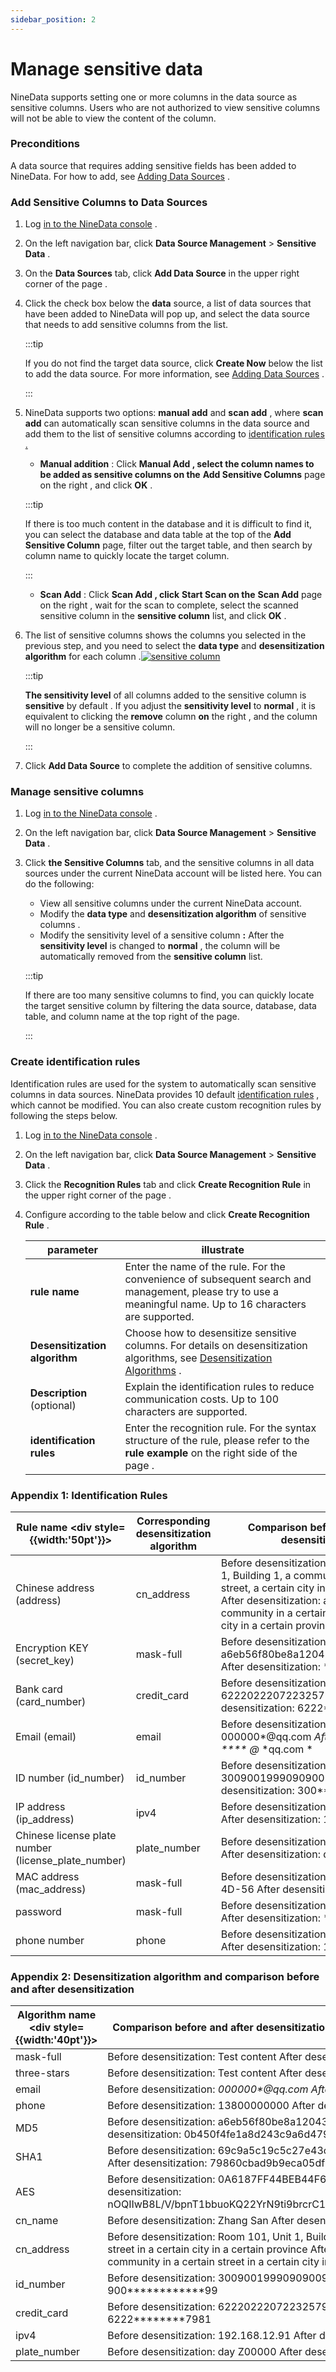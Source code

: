 ```yaml
---
sidebar_position: 2
---
```


# Manage sensitive data

NineData supports setting one or more columns in the data source as sensitive columns. Users who are not authorized to view sensitive columns will not be able to view the content of the column.

### Preconditions

A data source that requires adding sensitive fields has been added to NineData. For how to add, see [Adding Data Sources](https://github-com.translate.goog/9z-ghj/Docs/blob/v1_0_0/docs/configuration/datasource.md?_x_tr_sl=auto&_x_tr_tl=en&_x_tr_hl=ja&_x_tr_pto=wapp) .

### Add Sensitive Columns to Data Sources

1. Log [in to the NineData console](https://translate.google.com/website?sl=auto&tl=en&hl=ja&client=webapp&u=https://console.ninedata.cloud) .

2. On the left navigation bar, click **Data Source Management** > **Sensitive Data** .

3. On the **Data Sources** tab, click **Add Data Source** in the upper right corner of the page .

4. Click the check box below the **data** source, a list of data sources that have been added to NineData will pop up, and select the data source that needs to add sensitive columns from the list.

   :::tip

   If you do not find the target data source, click **Create Now** below the list to add the data source. For more information, see [Adding Data Sources](https://github-com.translate.goog/9z-ghj/Docs/blob/v1_0_0/docs/configuration/datasource.md?_x_tr_sl=auto&_x_tr_tl=en&_x_tr_hl=ja&_x_tr_pto=wapp) .

   :::

5. NineData supports two options: **manual add** and **scan add** , where **scan add** can automatically scan sensitive columns in the data source and add them to the list of sensitive columns according to [identification rules .](https://github-com.translate.goog/9z-ghj/Docs/blob/v1_0_0/docs/configuration/sensitive.md?_x_tr_sl=auto&_x_tr_tl=en&_x_tr_hl=ja&_x_tr_pto=wapp#附录-1识别规则)

   - **Manual addition** : Click **Manual Add , select the column names to be added as sensitive columns on the** **Add Sensitive Columns** page on the right , and click **OK** .

   :::tip

   If there is too much content in the database and it is difficult to find it, you can select the database and data table at the top of the **Add Sensitive Column** page, filter out the target table, and then search by column name to quickly locate the target column.

   :::

   - **Scan Add** : Click **Scan Add , click** **Start Scan on the** **Scan Add** page on the right , wait for the scan to complete, select the scanned sensitive column in the **sensitive column** list, and click **OK** .

6. The list of sensitive columns shows the columns you selected in the previous step, and you need to select the **data type** and **desensitization algorithm** for each column .[![sensitive column](https://github.com/9z-ghj/Docs/raw/v1_0_0/docs/configuration/image/sensitive_column.png)](https://github-com.translate.goog/9z-ghj/Docs/blob/v1_0_0/docs/configuration/image/sensitive_column.png?_x_tr_sl=auto&_x_tr_tl=en&_x_tr_hl=ja&_x_tr_pto=wapp)

   :::tip

   **The sensitivity level** of all columns added to the sensitive column is **sensitive** by default . If you adjust the **sensitivity level** to **normal** , it is equivalent to clicking the **remove** column **on** the right , and the column will no longer be a sensitive column.

   :::

7. Click **Add Data Source** to complete the addition of sensitive columns.

### Manage sensitive columns

1. Log [in to the NineData console](https://translate.google.com/website?sl=auto&tl=en&hl=ja&client=webapp&u=https://console.ninedata.cloud) .

2. On the left navigation bar, click **Data Source Management** > **Sensitive Data** .

3. Click **the Sensitive Columns** tab, and the sensitive columns in all data sources under the current NineData account will be listed here. You can do the following:

   - View all sensitive columns under the current NineData account.
   - Modify the **data type** and **desensitization algorithm** of sensitive columns .
   - Modify the sensitivity level of a sensitive column **:** After the **sensitivity level** is changed to **normal** , the column will be automatically removed from the **sensitive column** list.

   :::tip

   If there are too many sensitive columns to find, you can quickly locate the target sensitive column by filtering the data source, database, data table, and column name at the top right of the page.

   :::

### Create identification rules

Identification rules are used for the system to automatically scan sensitive columns in data sources. NineData provides 10 default [identification rules](https://github-com.translate.goog/9z-ghj/Docs/blob/v1_0_0/docs/configuration/sensitive.md?_x_tr_sl=auto&_x_tr_tl=en&_x_tr_hl=ja&_x_tr_pto=wapp#附录-1识别规则) , which cannot be modified. You can also create custom recognition rules by following the steps below.

1. Log [in to the NineData console](https://translate.google.com/website?sl=auto&tl=en&hl=ja&client=webapp&u=https://console.ninedata.cloud) .

2. On the left navigation bar, click **Data Source Management** > **Sensitive Data** .

3. Click the **Recognition Rules** tab and click **Create Recognition Rule** in the upper right corner of the page .

4. Configure according to the table below and click **Create Recognition Rule** .

   | parameter                     | illustrate                                                   |
   | ----------------------------- | ------------------------------------------------------------ |
   | **rule name**                 | Enter the name of the rule. For the convenience of subsequent search and management, please try to use a meaningful name. Up to 16 characters are supported. |
   | **Desensitization algorithm** | Choose how to desensitize sensitive columns. For details on desensitization algorithms, see [Desensitization Algorithms](https://github-com.translate.goog/9z-ghj/Docs/blob/v1_0_0/docs/configuration/sensitive.md?_x_tr_sl=auto&_x_tr_tl=en&_x_tr_hl=ja&_x_tr_pto=wapp#附录-2脱敏算法和脱敏前后对比) . |
   | **Description** (optional)    | Explain the identification rules to reduce communication costs. Up to 100 characters are supported. |
   | **identification rules**      | Enter the recognition rule. For the syntax structure of the rule, please refer to the **rule example** on the right side of the page . |

### Appendix 1: Identification Rules

| Rule name <div style={{width:'50pt'}}>              | Corresponding desensitization algorithm | Comparison before and after desensitization                  |
| --------------------------------------------------- | --------------------------------------- | ------------------------------------------------------------ |
| Chinese address (address)                           | cn_address                              | Before desensitization: Room 101, Unit 1, Building 1, a community in a certain street, a certain city in a certain province After desensitization: a certain community in a certain street in a certain city in a certain province ***** |
| Encryption KEY (secret_key)                         | mask-full                               | Before desensitization: a6eb56f80be8a120436d6f1c9b8d87ca After desensitization: ****** |
| Bank card (card_number)                             | credit_card                             | Before desensitization: 6222022207223257981 After desensitization: 6222********7981 |
| Email (email)                                       | email                                   | Before desensitization: 000000*@qq.com *After desensitization: **** @* *qq.com * |
| ID number (id_number)                               | id_number                               | Before desensitization: 300900199909090099 After desensitization: 300************99 |
| IP address (ip_address)                             | ipv4                                    | Before desensitization: 192.168.12.91 After desensitization: 192.***.***.91 |
| Chinese license plate number (license_plate_number) | plate_number                            | Before desensitization: day Z0AB92 After desensitization: day Z***92 |
| MAC address (mac_address)                           | mask-full                               | Before desensitization: 00-1A-2B-3C-4D-56 After desensitization: ****** |
| password                                            | mask-full                               | Before desensitization: abcde12345 After desensitization: ****** |
| phone number                                        | phone                                   | Before desensitization: 13800000000 After desensitization: 138****0000 |

### Appendix 2: Desensitization algorithm and comparison before and after desensitization

| Algorithm name <div style={{width:'40pt'}}> | Comparison before and after desensitization <div style={{width:'40pt'}}> |
| ------------------------------------------- | ------------------------------------------------------------ |
| mask-full                                   | Before desensitization: Test content After desensitization: ****** |
| three-stars                                 | Before desensitization: Test content After desensitization: *** |
| email                                       | Before desensitization: *000000\*@qq.com After desensitization:* **@qq.com |
| phone                                       | Before desensitization: 13800000000 After desensitization: 138****0000 |
| MD5                                         | Before desensitization: a6eb56f80be8a120436d6f1c9b8d87ca After desensitization: 0b450f4fe1a8d243c9a6d479a124f0ba |
| SHA1                                        | Before desensitization: 69c9a5c19c5c27e43cb0efc4c8644ed6d03a110b After desensitization: 79860cbad9b9eca05df8337a7ce45af926ca6392 |
| AES                                         | Before desensitization: 0A6187FF44BEB44F651AAD3BB4003360 After desensitization: nOQIIwB8L/V/bpnT1bbuoKQ22YrN9ti9brcrC1bti9bkCkIvV1APJfdX5EE69ZW/ |
| cn_name                                     | Before desensitization: Zhang San After desensitization: *3  |
| cn_address                                  | Before desensitization: Room 101, Unit 1, Building 1, a community in a certain street in a certain city in a certain province After desensitization: a certain community in a certain street in a certain city in a certain province****** |
| id_number                                   | Before desensitization: 300900199909090099 After desensitization: 900************99 |
| credit_card                                 | Before desensitization: 6222022207223257981 After desensitization: 6222********7981 |
| ipv4                                        | Before desensitization: 192.168.12.91 After desensitization: 192.***.***.91 |
| plate_number                                | Before desensitization: day Z00000 After desensitization: day Z***00 |
